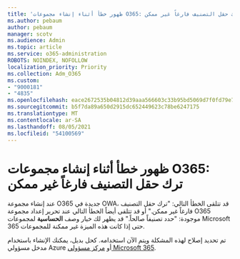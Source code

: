 ```yaml
---
title: 'ظهور خطأ أثناء إنشاء مجموعات O365: ترك حقل التصنيف فارغاً غير ممكن'
ms.author: pebaum
author: pebaum
manager: scotv
ms.audience: Admin
ms.topic: article
ms.service: o365-administration
ROBOTS: NOINDEX, NOFOLLOW
localization_priority: Priority
ms.collection: Adm_O365
ms.custom:
- "9000181"
- "4835"
ms.openlocfilehash: eace2672535b04812d39aaa566603c33b95bd5069d7f0fd79e76990efd42c43d
ms.sourcegitcommit: b5f7da89a650d2915dc652449623c78be6247175
ms.translationtype: MT
ms.contentlocale: ar-SA
ms.lasthandoff: 08/05/2021
ms.locfileid: "54100569"
---
```

# <a name="error-creating-o365-groups-the-classification-field-cant-be-empty"></a>ظهور خطأ أثناء إنشاء مجموعات O365: ترك حقل التصنيف فارغاً غير ممكن

عند إنشاء مجموعة O365 جديدة في OWA، قد تتلقى الخطأ التالي: "ترك حقل التصنيف فارغاً غير ممكن."  أو قد تتلقى أيضاً الخطأ التالي عند تحرير إعداد مجموعة O365 موجودة: "حدد تصنيفاً صالحاً."   قد يظهر لك خيار وصف **الحساسية** لمجموعات Microsoft 365 حتى إذا كانت هذه الميزة غير ممكنة للمجموعات.

تم تحديد إصلاح لهذه المشكلة ويتم الآن استخدامه.  كحل بديل، يمكنك الإنشاء باستخدام مدخل مسؤولي Azure أو [مركز مسؤولي Microsoft 365](https://docs.microsoft.com/microsoft-365/admin/create-groups/create-groups?view=o365-worldwide).
